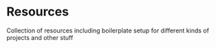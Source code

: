 # Resources
Collection of resources including boilerplate setup for different kinds of projects and other stuff
